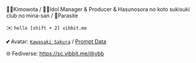 🧑‍💻Kimowota / 🧑‍💼Idol Manager & Producer & Hasunosora no koto sukisuki club no mina-san / 🐛Parasite

✉️ `hello [shift + 2] vibbit.me`

💕 Avatar: [`Kawasaki Sakura`](https://idolypride.jp/character/sakura-kawasaki/) / [Prompt Data](AvatarPrompt.txt)

🌐 Fediverse: https://sc.vibbit.me/@vbb
